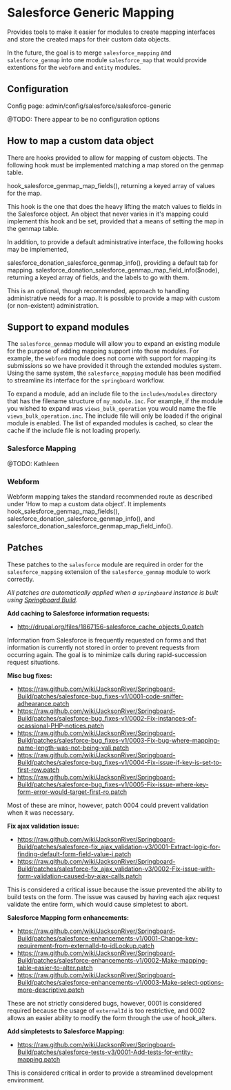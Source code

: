 # Salesforce Generic Mapping

Provides tools to make it easier for modules to create mapping interfaces and
store the created maps for their custom data objects.

In the future, the goal is to merge `salesforce_mapping` and `salesforce_genmap`
into one module `salesforce_map` that would provide extentions for the `webform`
and `entity` modules.


## Configuration

Config page: admin/config/salesforce/salesforce-generic

@TODO: There appear to be no configuration options


## How to map a custom data object

There are hooks provided to allow for mapping of custom objects. The following hook
must be implemented matching a map stored on the genmap table.

hook_salesforce_genmap_map_fields(), returning a keyed array of values for the map.

This hook is the one that does the heavy lifting the match values to fields in the
Salesforce object. An object that never varies in it's mapping could implement this
hook and be set, provided that a means of setting the map in the genmap table.

In addition, to provide a default administrative interface, the following hooks may
be implemented,

salesforce_donation_salesforce_genmap_info(), providing a default tab for mapping.
salesforce_donation_salesforce_genmap_map_field_info($node), returning a keyed array
of fields, and the labels to go with them.

This is an optional, though recommended, approach to handling administrative needs
for a map. It is possible to provide a map with custom (or non-existent) administration.

## Support to expand modules

The `salesforce_genmap` module will allow you to expand an existing module for the
purpose of adding mapping support into those modules.  For example, the
`webform` module does not come with support for mapping its submissions so we
have provided it through the extended modules system.  Using the same system,
the `salesforce_mapping` module has been modified to streamline its interface
for the `springboard` workflow.

To expand a module, add an include file to the `includes/modules` directory that
has the filename structure of `my_module.inc`.  For example, if the module you
wished to expand was `views_bulk_operation` you would name the file
`views_bulk_operation.inc`.  The include file will only be loaded if the
original module is enabled.  The list of expanded modules is cached, so clear
the cache if the include file is not loading properly.


### Salesforce Mapping

@TODO: Kathleen


### Webform

Webform mapping takes the standard recommended route as described under 'How to map a
custom data object'. It implements hook_salesforce_genmap_map_fields(), 
salesforce_donation_salesforce_genmap_info(), and
salesforce_donation_salesforce_genmap_map_field_info().

## Patches

These patches to the `salesforce` module are required in order for the
`salesforce_mapping` extension of the `salesforce_genmap` module to work
correctly.

_All patches are automatically applied when a `springboard` instance is built
using [Springboard Build](https://github.com/JacksonRiver/Springboard-Build)._

**Add caching to Salesforce information requests:**
  * http://drupal.org/files/1867156-salesforce_cache_objects_0.patch

Information from Salesforce is frequently requested on forms and that
information is currently not stored in order to prevent requests from occurring
again.  The goal is to minimize calls during rapid-succession request
situations.


**Misc bug fixes:**
  * https://raw.github.com/wiki/JacksonRiver/Springboard-Build/patches/salesforce-bug_fixes-v1/0001-code-sniffer-adhearance.patch
  * https://raw.github.com/wiki/JacksonRiver/Springboard-Build/patches/salesforce-bug_fixes-v1/0002-Fix-instances-of-ocassional-PHP-notices.patch
  * https://raw.github.com/wiki/JacksonRiver/Springboard-Build/patches/salesforce-bug_fixes-v1/0003-Fix-bug-where-mapping-name-length-was-not-being-vali.patch
  * https://raw.github.com/wiki/JacksonRiver/Springboard-Build/patches/salesforce-bug_fixes-v1/0004-Fix-issue-if-key-is-set-to-first-row.patch
  * https://raw.github.com/wiki/JacksonRiver/Springboard-Build/patches/salesforce-bug_fixes-v1/0005-Fix-issue-where-key-form-error-would-target-first-ro.patch

Most of these are minor, however, patch 0004 could prevent validation when it
was necessary.


**Fix ajax validation issue:**
  * https://raw.github.com/wiki/JacksonRiver/Springboard-Build/patches/salesforce-fix_ajax_validation-v3/0001-Extract-logic-for-finding-default-form-field-value-i.patch
  * https://raw.github.com/wiki/JacksonRiver/Springboard-Build/patches/salesforce-fix_ajax_validation-v3/0002-Fix-issue-with-form-validation-caused-by-ajax-calls.patch

This is considered a critical issue because the issue prevented the ability to
build tests on the form. The issue was caused by having each ajax request
validate the entire form, which would cause simpletest to abort.


**Salesforce Mapping form enhancements:**
  * https://raw.github.com/wiki/JacksonRiver/Springboard-Build/patches/salesforce-enhancements-v1/0001-Change-key-requirement-from-externalId-to-idLookup.patch
  * https://raw.github.com/wiki/JacksonRiver/Springboard-Build/patches/salesforce-enhancements-v1/0002-Make-mapping-table-easier-to-alter.patch
  * https://raw.github.com/wiki/JacksonRiver/Springboard-Build/patches/salesforce-enhancements-v1/0003-Make-select-options-more-descriptive.patch

These are not strictly considered bugs, however, 0001 is considered required
because the usage of `externalId` is too restrictive, and 0002 allows an easier
ability to modify the form through the use of hook_alters.


**Add simpletests to Salesforce Mapping:**
  * https://raw.github.com/wiki/JacksonRiver/Springboard-Build/patches/salesforce-tests-v3/0001-Add-tests-for-entity-mapping.patch

This is considered critical in order to provide a streamlined development
environment.
